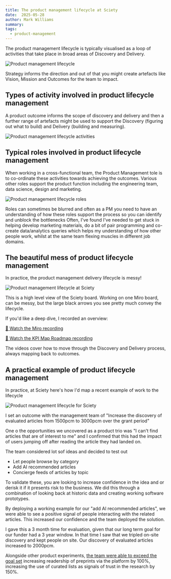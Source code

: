```yaml
---
title: The product management lifecycle at Sciety
date:  2025-05-28
author: Mark Williams
summary: 
tags: 
  - product-management
---
```


The product management lifecycle is typically visualised as a loop of activities that take place in broad areas of Discovery and Delivery.

![Product management lifecycle](/assets/img/product-management-lifecycle-empty.png)

Strategy informs the direction and out of that you might create artefacts like Vision, Mission and Outcomes for the team to impact.

## Types of activity involved in product lifecycle management

A product outcome informs the scope of discovery and delivery and then a further range of artefacts might be used to support the Discovery (figuring out what to build) and Delivery (building and measuring).

![Product management lifecycle activities](/assets/img/product-management-lifecycle-activities.png)

## Typical roles involved in product lifecycle management

When working in a cross-functional team, the Product Management tole is to co-ordinate these activities towards achieving the outcomes. Various other roles support the product function including the engineering team, data science, design and marketing. 

![Product management lifecycle roles](/assets/img/product-management-lifecycle-roles.png)

Roles can sometimes be blurred and often as a PM you need to have an understanding of how these roles support the process so you can identify and unblock the bottlenecks Often, I've found I've needed to get stuck in helping develop marketing materials, do a bit of pair programming and co-create data/analytics queries which helps my understanding of how other people work, whilst at the same team flexing muscles in different job domains.

## The beautiful mess of product lifecycle management

In practice, the product management delivery lifecycle is messy!

![Product management lifecycle at Sciety](/assets/img/sciety-overview.png)

This is a high level view of the Sciety board. Working on one Miro board, can be messy, but the large black arrows you see pretty much convey the lifecycle.

If you'd like a deep dive, I recorded an overview:

[🎥 Watch the Miro recording](https://miro.com/app/board/o9J_ksVfD4E=/?playRecording=5b6e88d2-840b-4bd6-918b-6f5437d5344c)

[🎥 Watch the KPI Map Roadmap recording](https://www.loom.com/share/39c362f142ff4ec7a6364a1549364f3b?sid=c35b51e7-a310-4b65-955a-6bdca5e66010)

The videos cover how to move through the Discovery and Delivery process, always mapping back to outcomes.

## A practical example of product lifecycle management

In practice, at Sciety here's how I'd map a recent example of work to the lifecycle

![Product management lifecycle for Sciety](/assets/img/product-mangement-lifecycle-sciety.png)

I set an outcome with the management team of "Increase the discovery of evaluated articles from 1500pcm to 3000pcm over the grant period"

One o the opportunities we uncovered as a product trio was "I can't find articles that are of interest to me" and I confirmed that this had the impact of users jumping off after reading the article they had landed on.

The team considered lot sof ideas and decided to test out

- Let people browse by category  
- Add AI recommended articles  
- Concierge feeds of articles by topic

To validate these, you are looking to increase confidence in the idea and or derisk it if it presents risk to the business. We did this through a combination of looking back at historic data and creating working software prototypes.

By deploying a working example for our "add AI recommended articles", we were able to see a positive signal of people interacting with the related articles. This increased our confidence and the team deployed the solution.

I gave this a 3 month time for evaluation, given that our long term goal for our funder had a 3 year window. In that time I saw that we tripled on-site discovery and kept people on site. Our discovery of evaluated articles increased to 2000pcm.

Alongside other product experiments, [the team were able to exceed the goal set](https://blog.sciety.org/sciety-wrapped-2024/) increasing readership of preprints via the platform by 100%, increasing the use of curated lists as signals of trust in the research by 150%.